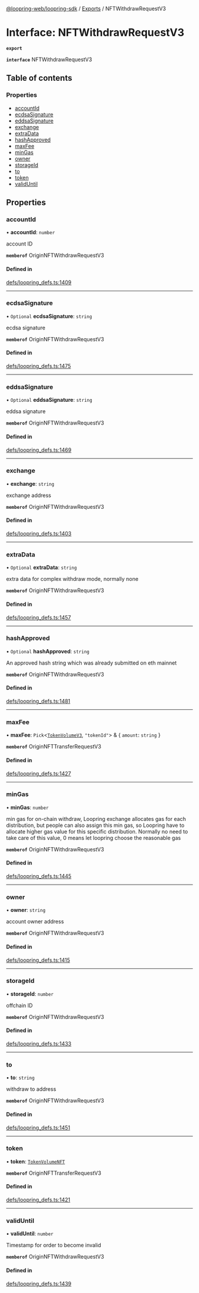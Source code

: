 [@loopring-web/loopring-sdk](../README.md) / [Exports](../modules.md) / NFTWithdrawRequestV3

# Interface: NFTWithdrawRequestV3

**`export`**

**`interface`** NFTWithdrawRequestV3

## Table of contents

### Properties

- [accountId](NFTWithdrawRequestV3.md#accountid)
- [ecdsaSignature](NFTWithdrawRequestV3.md#ecdsasignature)
- [eddsaSignature](NFTWithdrawRequestV3.md#eddsasignature)
- [exchange](NFTWithdrawRequestV3.md#exchange)
- [extraData](NFTWithdrawRequestV3.md#extradata)
- [hashApproved](NFTWithdrawRequestV3.md#hashapproved)
- [maxFee](NFTWithdrawRequestV3.md#maxfee)
- [minGas](NFTWithdrawRequestV3.md#mingas)
- [owner](NFTWithdrawRequestV3.md#owner)
- [storageId](NFTWithdrawRequestV3.md#storageid)
- [to](NFTWithdrawRequestV3.md#to)
- [token](NFTWithdrawRequestV3.md#token)
- [validUntil](NFTWithdrawRequestV3.md#validuntil)

## Properties

### accountId

• **accountId**: `number`

account ID

**`memberof`** OriginNFTWithdrawRequestV3

#### Defined in

[defs/loopring_defs.ts:1409](https://github.com/Loopring/loopring_sdk/blob/b7df545/src/defs/loopring_defs.ts#L1409)

___

### ecdsaSignature

• `Optional` **ecdsaSignature**: `string`

ecdsa signature

**`memberof`** OriginNFTWithdrawRequestV3

#### Defined in

[defs/loopring_defs.ts:1475](https://github.com/Loopring/loopring_sdk/blob/b7df545/src/defs/loopring_defs.ts#L1475)

___

### eddsaSignature

• `Optional` **eddsaSignature**: `string`

eddsa signature

**`memberof`** OriginNFTWithdrawRequestV3

#### Defined in

[defs/loopring_defs.ts:1469](https://github.com/Loopring/loopring_sdk/blob/b7df545/src/defs/loopring_defs.ts#L1469)

___

### exchange

• **exchange**: `string`

exchange address

**`memberof`** OriginNFTWithdrawRequestV3

#### Defined in

[defs/loopring_defs.ts:1403](https://github.com/Loopring/loopring_sdk/blob/b7df545/src/defs/loopring_defs.ts#L1403)

___

### extraData

• `Optional` **extraData**: `string`

extra data for complex withdraw mode, normally none

**`memberof`** OriginNFTWithdrawRequestV3

#### Defined in

[defs/loopring_defs.ts:1457](https://github.com/Loopring/loopring_sdk/blob/b7df545/src/defs/loopring_defs.ts#L1457)

___

### hashApproved

• `Optional` **hashApproved**: `string`

An approved hash string which was already submitted on eth mainnet

**`memberof`** OriginNFTWithdrawRequestV3

#### Defined in

[defs/loopring_defs.ts:1481](https://github.com/Loopring/loopring_sdk/blob/b7df545/src/defs/loopring_defs.ts#L1481)

___

### maxFee

• **maxFee**: `Pick`<[`TokenVolumeV3`](TokenVolumeV3.md), ``"tokenId"``\> & { `amount`: `string`  }

**`memberof`** OriginNFTTransferRequestV3

#### Defined in

[defs/loopring_defs.ts:1427](https://github.com/Loopring/loopring_sdk/blob/b7df545/src/defs/loopring_defs.ts#L1427)

___

### minGas

• **minGas**: `number`

min gas for on-chain withdraw, Loopring exchange allocates gas for each distribution, but people can also assign this min gas, so Loopring have to allocate higher gas value for this specific distribution. Normally no need to take care of this value, 0 means let loopring choose the reasonable gas

**`memberof`** OriginNFTWithdrawRequestV3

#### Defined in

[defs/loopring_defs.ts:1445](https://github.com/Loopring/loopring_sdk/blob/b7df545/src/defs/loopring_defs.ts#L1445)

___

### owner

• **owner**: `string`

account owner address

**`memberof`** OriginNFTWithdrawRequestV3

#### Defined in

[defs/loopring_defs.ts:1415](https://github.com/Loopring/loopring_sdk/blob/b7df545/src/defs/loopring_defs.ts#L1415)

___

### storageId

• **storageId**: `number`

offchain ID

**`memberof`** OriginNFTWithdrawRequestV3

#### Defined in

[defs/loopring_defs.ts:1433](https://github.com/Loopring/loopring_sdk/blob/b7df545/src/defs/loopring_defs.ts#L1433)

___

### to

• **to**: `string`

withdraw to address

**`memberof`** OriginNFTWithdrawRequestV3

#### Defined in

[defs/loopring_defs.ts:1451](https://github.com/Loopring/loopring_sdk/blob/b7df545/src/defs/loopring_defs.ts#L1451)

___

### token

• **token**: [`TokenVolumeNFT`](TokenVolumeNFT.md)

**`memberof`** OriginNFTTransferRequestV3

#### Defined in

[defs/loopring_defs.ts:1421](https://github.com/Loopring/loopring_sdk/blob/b7df545/src/defs/loopring_defs.ts#L1421)

___

### validUntil

• **validUntil**: `number`

Timestamp for order to become invalid

**`memberof`** OriginNFTWithdrawRequestV3

#### Defined in

[defs/loopring_defs.ts:1439](https://github.com/Loopring/loopring_sdk/blob/b7df545/src/defs/loopring_defs.ts#L1439)

